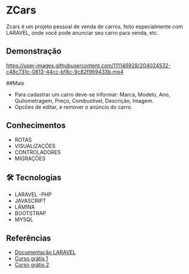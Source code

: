 # ZCars

Zcars é um projeto pessoal de venda de carros, feito especialmente com LARAVEL, onde você pode anunciar seu carro para venda, etc.


## Demonstração

https://user-images.githubusercontent.com/111146928/204024532-c48c731c-0813-44cc-bf8c-9c82f969433b.mp4

##Mais
- Para cadastrar um carro deve-se informar: Marca, Modelo, Ano, Quilometragem, Preço, Combustível, Descrição, Imagem.
- Opcões de editar, e remover o anúncio do carro.

## Conhecimentos
- ROTAS
- VISUALIZAÇÕES
- CONTROLADORES
- MIGRAÇÕES

## 🛠 Tecnologias
- LARAVEL
-PHP
- JAVASCRIPT
- LÂMINA
- BOOTSTRAP
- MYSQL

## Referências
- <a href="https://laravel.com/docs/9.x">Documentação LARAVEL</a>
- <a href="https://www.youtube.com/playlist?list=PLnDvRpP8BnewYKI1n2chQrrR4EYiJKbUG">Curso grátis 1</a>
- <a href="https://www.youtube.com/playlist?list=PLwXQLZ3FdTVH5Tb57_-ll_r0VhNz9RrXb">Curso grátis 2</a>

